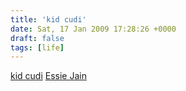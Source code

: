 ```yaml
---
title: 'kid cudi'
date: Sat, 17 Jan 2009 17:28:26 +0000
draft: false
tags: [life]
---
```


[kid cudi](http://www.myspace.com/kidcudi) [Essie Jain](http://www.myspace.com/essiejain)
